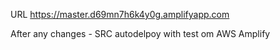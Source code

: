 URL https://master.d69mn7h6k4y0g.amplifyapp.com

After any changes - SRC autodelpoy with test om AWS Amplify
